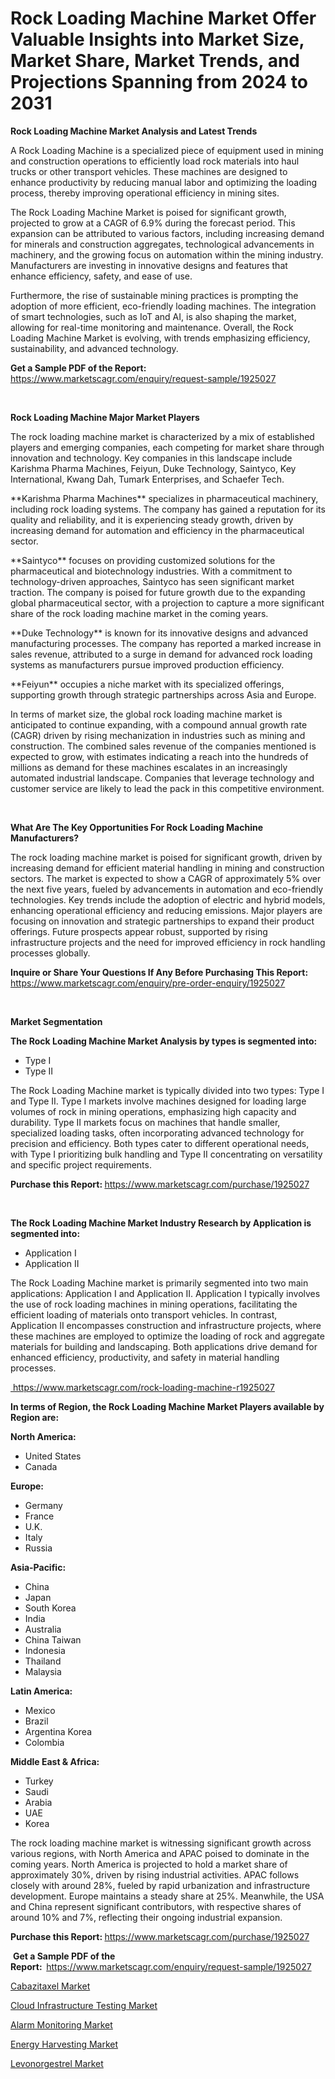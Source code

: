 <p><h1>Rock Loading Machine Market Offer Valuable Insights into Market Size, Market Share, Market Trends, and Projections Spanning from 2024 to 2031</h1></p><p><strong>Rock Loading Machine Market Analysis and Latest Trends</strong></p>
<p><p>A Rock Loading Machine is a specialized piece of equipment used in mining and construction operations to efficiently load rock materials into haul trucks or other transport vehicles. These machines are designed to enhance productivity by reducing manual labor and optimizing the loading process, thereby improving operational efficiency in mining sites.</p><p>The Rock Loading Machine Market is poised for significant growth, projected to grow at a CAGR of 6.9% during the forecast period. This expansion can be attributed to various factors, including increasing demand for minerals and construction aggregates, technological advancements in machinery, and the growing focus on automation within the mining industry. Manufacturers are investing in innovative designs and features that enhance efficiency, safety, and ease of use.</p><p>Furthermore, the rise of sustainable mining practices is prompting the adoption of more efficient, eco-friendly loading machines. The integration of smart technologies, such as IoT and AI, is also shaping the market, allowing for real-time monitoring and maintenance. Overall, the Rock Loading Machine Market is evolving, with trends emphasizing efficiency, sustainability, and advanced technology.</p></p>
<p><strong>Get a Sample PDF of the Report:&nbsp;</strong> <a href="https://www.marketscagr.com/enquiry/request-sample/1925027?utm_campaign=1740&utm_medium=2&utm_source=Github&utm_content=ia&utm_term=24102024&utm_id=rock-loading-machine">https://www.marketscagr.com/enquiry/request-sample/1925027</a></p>
<p>&nbsp;</p>
<p><strong>Rock Loading Machine Major Market Players</strong></p>
<p><p>The rock loading machine market is characterized by a mix of established players and emerging companies, each competing for market share through innovation and technology. Key companies in this landscape include Karishma Pharma Machines, Feiyun, Duke Technology, Saintyco, Key International, Kwang Dah, Tumark Enterprises, and Schaefer Tech.</p><p>**Karishma Pharma Machines** specializes in pharmaceutical machinery, including rock loading systems. The company has gained a reputation for its quality and reliability, and it is experiencing steady growth, driven by increasing demand for automation and efficiency in the pharmaceutical sector. </p><p>**Saintyco** focuses on providing customized solutions for the pharmaceutical and biotechnology industries. With a commitment to technology-driven approaches, Saintyco has seen significant market traction. The company is poised for future growth due to the expanding global pharmaceutical sector, with a projection to capture a more significant share of the rock loading machine market in the coming years.</p><p>**Duke Technology** is known for its innovative designs and advanced manufacturing processes. The company has reported a marked increase in sales revenue, attributed to a surge in demand for advanced rock loading systems as manufacturers pursue improved production efficiency. </p><p>**Feiyun** occupies a niche market with its specialized offerings, supporting growth through strategic partnerships across Asia and Europe. </p><p>In terms of market size, the global rock loading machine market is anticipated to continue expanding, with a compound annual growth rate (CAGR) driven by rising mechanization in industries such as mining and construction. The combined sales revenue of the companies mentioned is expected to grow, with estimates indicating a reach into the hundreds of millions as demand for these machines escalates in an increasingly automated industrial landscape. Companies that leverage technology and customer service are likely to lead the pack in this competitive environment.</p></p>
<p>&nbsp;</p>
<p><strong>What Are The Key Opportunities For Rock Loading Machine Manufacturers?</strong></p>
<p><p>The rock loading machine market is poised for significant growth, driven by increasing demand for efficient material handling in mining and construction sectors. The market is expected to show a CAGR of approximately 5% over the next five years, fueled by advancements in automation and eco-friendly technologies. Key trends include the adoption of electric and hybrid models, enhancing operational efficiency and reducing emissions. Major players are focusing on innovation and strategic partnerships to expand their product offerings. Future prospects appear robust, supported by rising infrastructure projects and the need for improved efficiency in rock handling processes globally.</p></p>
<p><strong>Inquire or Share Your Questions If Any Before Purchasing This Report:</strong> <a href="https://www.marketscagr.com/enquiry/pre-order-enquiry/1925027?utm_campaign=1740&utm_medium=2&utm_source=Github&utm_content=ia&utm_term=24102024&utm_id=rock-loading-machine">https://www.marketscagr.com/enquiry/pre-order-enquiry/1925027</a></p>
<p>&nbsp;</p>
<p><strong>Market Segmentation</strong></p>
<p><strong>The Rock Loading Machine Market Analysis by types is segmented into:</strong></p>
<p><ul><li>Type I</li><li>Type II</li></ul></p>
<p><p>The Rock Loading Machine market is typically divided into two types: Type I and Type II. Type I markets involve machines designed for loading large volumes of rock in mining operations, emphasizing high capacity and durability. Type II markets focus on machines that handle smaller, specialized loading tasks, often incorporating advanced technology for precision and efficiency. Both types cater to different operational needs, with Type I prioritizing bulk handling and Type II concentrating on versatility and specific project requirements.</p></p>
<p><strong>Purchase this Report:&nbsp;</strong><a href="https://www.marketscagr.com/purchase/1925027?utm_campaign=1740&utm_medium=2&utm_source=Github&utm_content=ia&utm_term=24102024&utm_id=rock-loading-machine">https://www.marketscagr.com/purchase/1925027</a></p>
<p>&nbsp;</p>
<p><strong>The Rock Loading Machine Market Industry Research by Application is segmented into:</strong></p>
<p><ul><li>Application I</li><li>Application II</li></ul></p>
<p><p>The Rock Loading Machine market is primarily segmented into two main applications: Application I and Application II. Application I typically involves the use of rock loading machines in mining operations, facilitating the efficient loading of materials onto transport vehicles. In contrast, Application II encompasses construction and infrastructure projects, where these machines are employed to optimize the loading of rock and aggregate materials for building and landscaping. Both applications drive demand for enhanced efficiency, productivity, and safety in material handling processes.</p></p>
<p><a href="https://www.marketscagr.com/rock-loading-machine-r1925027?utm_campaign=1740&utm_medium=2&utm_source=Github&utm_content=ia&utm_term=24102024&utm_id=rock-loading-machine">&nbsp;https://www.marketscagr.com/rock-loading-machine-r1925027</a></p>
<p><strong>In terms of Region, the Rock Loading Machine Market Players available by Region are:</strong></p>
<p>
    <p> <strong> North America: </strong>
        <ul>
            <li>United States</li>
            <li>Canada</li>
        </ul>
        </p> 
    <p> <strong> Europe: </strong>
        <ul>
            <li>Germany</li>
            <li>France</li>
            <li>U.K.</li>
            <li>Italy</li>
            <li>Russia</li>
        </ul>
        </p> 
    <p> <strong> Asia-Pacific: </strong>
        <ul>
            <li>China</li>
            <li>Japan</li>
            <li>South Korea</li>
            <li>India</li>
            <li>Australia</li>
            <li>China Taiwan</li>
            <li>Indonesia</li>
            <li>Thailand</li>
            <li>Malaysia</li>
        </ul>
        </p> 
    <p> <strong> Latin America: </strong>
        <ul>
            <li>Mexico</li>
            <li>Brazil</li>
            <li>Argentina Korea</li>
            <li>Colombia</li>
        </ul>
        </p> 
    <p> <strong> Middle East & Africa: </strong>
        <ul>
            <li>Turkey</li>
            <li>Saudi</li>
            <li>Arabia</li>
            <li>UAE</li>
            <li>Korea</li>
        </ul>
    </p>
    </p>
<p><p>The rock loading machine market is witnessing significant growth across various regions, with North America and APAC poised to dominate in the coming years. North America is projected to hold a market share of approximately 30%, driven by rising industrial activities. APAC follows closely with around 28%, fueled by rapid urbanization and infrastructure development. Europe maintains a steady share at 25%. Meanwhile, the USA and China represent significant contributors, with respective shares of around 10% and 7%, reflecting their ongoing industrial expansion.</p></p>
<p><strong>Purchase this Report: </strong><a href="https://www.marketscagr.com/purchase/1925027?utm_campaign=1740&utm_medium=2&utm_source=Github&utm_content=ia&utm_term=24102024&utm_id=rock-loading-machine">https://www.marketscagr.com/purchase/1925027</a></p>
<p>&nbsp;<strong>Get a Sample PDF of the Report:&nbsp;&nbsp;</strong><a href="https://www.marketscagr.com/enquiry/request-sample/1925027?utm_campaign=1740&utm_medium=2&utm_source=Github&utm_content=ia&utm_term=24102024&utm_id=rock-loading-machine">https://www.marketscagr.com/enquiry/request-sample/1925027</a></p>
<p><strong></strong></p>
<p><p><a href="https://www.linkedin.com/pulse/global-cabazitaxel-nexus-sector-confluences-regional-catalysts-fikkf?utm_campaign=1740&utm_medium=2&utm_source=Github&utm_content=ia&utm_term=24102024&utm_id=rock-loading-machine">Cabazitaxel Market</a></p><p><a href="https://www.linkedin.com/pulse/cloud-infrastructure-testing-market-segmentation-applications-87tif?utm_campaign=1740&utm_medium=2&utm_source=Github&utm_content=ia&utm_term=24102024&utm_id=rock-loading-machine">Cloud Infrastructure Testing Market</a></p><p><a href="https://www.linkedin.com/pulse/global-alarm-monitoring-market-exploring-share-trends-future-ups1f?utm_campaign=1740&utm_medium=2&utm_source=Github&utm_content=ia&utm_term=24102024&utm_id=rock-loading-machine">Alarm Monitoring Market</a></p><p><a href="https://www.linkedin.com/pulse/investing-energy-harvesting-market-trends-leading-products-regional-i91hf?utm_campaign=1740&utm_medium=2&utm_source=Github&utm_content=ia&utm_term=24102024&utm_id=rock-loading-machine">Energy Harvesting Market</a></p><p><a href="https://www.linkedin.com/pulse/surfing-levonorgestrel-wave-riding-market-currents-2031-insightra-rdgbf?utm_campaign=1740&utm_medium=2&utm_source=Github&utm_content=ia&utm_term=24102024&utm_id=rock-loading-machine">Levonorgestrel Market</a></p></p>